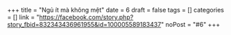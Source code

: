 ﻿+++
title = "Ngủ ít mà không mệt"
date = 6
draft = false
tags = []
categories = []
link = "https://facebook.com/story.php?story_fbid=832343436961955&id=100005589183437"
noPost = "#6"
+++
